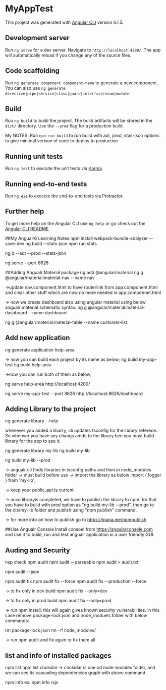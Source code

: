 # MyAppTest

This project was generated with [Angular CLI](https://github.com/angular/angular-cli) version 6.1.5.

## Development server

Run `ng serve` for a dev server. Navigate to `http://localhost:4200/`. The app will automatically reload if you change any of the source files.

## Code scaffolding

Run `ng generate component component-name` to generate a new component. You can also use `ng generate directive|pipe|service|class|guard|interface|enum|module`.

## Build

Run `ng build` to build the project. The build artifacts will be stored in the `dist/` directory. Use the `--prod` flag for a production build.

My NOTES:  Run `npn run build` to run build with aot,  prod, stas-json options to give minimal verison of code to deploy to production

## Running unit tests

Run `ng test` to execute the unit tests via [Karma](https://karma-runner.github.io).

## Running end-to-end tests

Run `ng e2e` to execute the end-to-end tests via [Protractor](http://www.protractortest.org/).

## Further help

To get more help on the Angular CLI use `ng help` or go check out the [Angular CLI README](https://github.com/angular/angular-cli/blob/master/README.md).

##My Angualr6 Learning Notes
npm install webpack-bundle-analyzer --save-dev
ng build --stats-json
npm run stats


ng b --aot --prod --stats-json

ng serve --port 8626

##Adding Angualr Material package
ng add @angular/material
ng g @angular/material:material-nav --name nav

->update nav.component.html to have routerlink from app.component.html and clear other stuff which are now no more needed in app.componnet.html

-> now we create dashboard also using angular material using  below angualr material schematic syntax:
ng g @angular/material:material-dashboard --name dashboard

ng g @angular/material:material-table --name customer-list

## Add new application
ng generate application help-area

-> now you can build each project by its name as below;
ng build my-app-test
ng build help-area

->now you can run both of them as below;

ng serve help-area
http://localhost:4200/


ng serve my-app-test --port 8626
http://localhost:8626/dashboard


## Adding Library to the project
ng generate library --help

whenever you added a libarry, cli updates  tsconfig for the library referece. So whenver you have any changs amde to the library hen you must build library for the app to see it.


ng generate library my-lib 
ng build my-lib

ng build my-lib --prod


-> angualr cli finds libraries in tsconfig paths and then in node_modules folder
-> must build before use
-> import the library as below
   import { logger } from 'my-lib';

-> keep your public_api.ts current 

-> once libraryis completed, we have to publish the library to npm. for that you have to build with prod option as "ng build my-lib --prod". then go to the dis/my-lib folder and publish using "npm publish" command.

-> for more info on how to publish go to https://jpapa.me/npmpublish

##Use Angualr Console
Install consoel from https://angularconsole.com and use it to build, run and test angualr application in a user friendly GUI.


## Auding and Security
nsp check
npm audit
npm audit --parseable
npm audit > audit.txt

npm audit --json



npm audit fix 
npm audit fix --force 
npm audit fix --production --force


-> to fix only in dev build
npm audit fix --only=dev



-> to fix only in prod build
npm audit fix --only=prod

-> run npm install. this will again gives known security vulnerabilities. in this case remove package-lock.json and node_moduels folder with below commands:

rm package-lock.json
rm -rf node_modules/

-> run npm audit and fix again to fix them all

## list and info of installed packages
npm list
npm list chokidar 
-> chokidar is one od node modules folder, and we can see its cascading dependencies graph with above command


npm info <package-name>
ex: npm info rxjs

